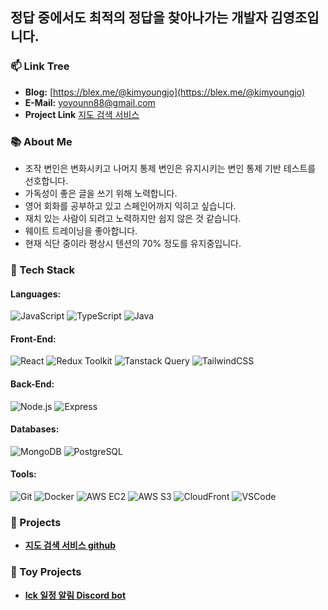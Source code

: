 ## 정답 중에서도 최적의 정답을 찾아나가는 개발자 김영조입니다.

### 📫 Link Tree
- **Blog:** [https://blex.me/@kimyoungjo](https://blex.me/@kimyoungjo)
- **E-Mail:** yoyounn88@gmail.com
- **Project Link** [지도 검색 서비스](https://mymapapps.com/)

### 📚 About Me
- 조작 변인은 변화시키고 나머지 통제 변인은 유지시키는 변인 통제 기반 테스트를 선호합니다.
- 가독성이 좋은 글을 쓰기 위해 노력합니다.
- 영어 회화를 공부하고 있고 스페인어까지 익히고 싶습니다.
- 재치 있는 사람이 되려고 노력하지만 쉽지 않은 것 같습니다.
- 웨이트 트레이닝을 좋아합니다.
- 현재 식단 중이라 평상시 텐션의 70% 정도를 유지중입니다.

### 🚀 Tech Stack
#### **Languages:**
![JavaScript](https://img.shields.io/badge/-JavaScript-F7DF1E?style=flat&logo=JavaScript&logoColor=white)
![TypeScript](https://img.shields.io/badge/-TypeScript-007ACC?style=flat&logo=TypeScript&logoColor=white)
![Java](https://img.shields.io/badge/-Java-007396?style=flat&logo=Java&logoColor=white)

#### **Front-End:**
![React](https://img.shields.io/badge/-React-61DAFB?style=flat&logo=React&logoColor=white)
![Redux Toolkit](https://img.shields.io/badge/-Redux%20Toolkit-764ABC?style=flat&logo=Redux&logoColor=white)
![Tanstack Query](https://img.shields.io/badge/-Tanstack%20Query-FF4154?style=flat&logo=React%20Query&logoColor=white)
![TailwindCSS](https://img.shields.io/badge/-TailwindCSS-06B6D4?style=flat&logo=TailwindCSS&logoColor=white)

#### **Back-End:**
![Node.js](https://img.shields.io/badge/-Node.js-339933?style=flat&logo=Node.js&logoColor=white)
![Express](https://img.shields.io/badge/-Express-000000?style=flat&logo=Express&logoColor=white)

#### **Databases:**
![MongoDB](https://img.shields.io/badge/-MongoDB-47A248?style=flat&logo=MongoDB&logoColor=white)
![PostgreSQL](https://img.shields.io/badge/-PostgreSQL-336791?style=flat&logo=PostgreSQL&logoColor=white)

#### **Tools:**
![Git](https://img.shields.io/badge/-Git-F05032?style=flat&logo=Git&logoColor=white)
![Docker](https://img.shields.io/badge/-Docker-2496ED?style=flat&logo=Docker&logoColor=white)
![AWS EC2](https://img.shields.io/badge/-AWS%20EC2-FF9900?style=flat&logo=Amazon%20EC2&logoColor=white)
![AWS S3](https://img.shields.io/badge/-AWS%20S3-569A31?style=flat&logo=Amazon%20S3&logoColor=white)
![CloudFront](https://img.shields.io/badge/-CloudFront-232F3E?style=flat&logo=Amazon%20AWS&logoColor=white)
![VSCode](https://img.shields.io/badge/-VSCode-007ACC?style=flat&logo=Visual%20Studio%20Code&logoColor=white)

### 🌟 Projects
- [**지도 검색 서비스 github**](https://github.com/yoyoyoun18/my-kakao-map)

### 🧸 Toy Projects
- [**lck 일정 알림 Discord bot**](https://github.com/yoyoyoun18/lck-discord-bot)


